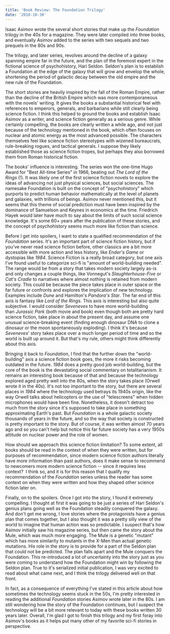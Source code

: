 ```yaml
---
title: 'Book Review: The Foundation Trilogy'
date: '2018-10-30'
---
```


Isaac Asimov wrote the several short stories that make up the *Foundation* trilogy in the 40s for a magazine. They were later compiled into three books, and eventually Asimov added to the series with two sequels and two prequels in the 80s and 90s.

The trilogy, and later series, revolves around the decline of a galaxy spanning empire far in the future, and the plan of the foremost expert in the fictional science of psychohistory, Hari Seldon. Seldon's plan is to establish a Foundation at the edge of the galaxy that will grow and envelop the whole, shortening the period of galactic decay between the old empire and the new rule of the Foundation.

The short stories are heavily inspired by the fall of the Roman Empire, rather than the decline of the British Empire which was more contemporaneous with the novels' writing. It gives the books a substantial historical feel with references to emperors, generals, and barbarians while still clearly being science fiction. I think this helped to ground the books and establish Isaac Asimov as a writer, and science fiction generally as a serious genre. While certainly compelling, the books are clearly written a while ago, and not just because of the technology mentioned in the book, which often focuses on nuclear and atomic energy as the most advanced possible. The characters themselves feel like science fiction stereotypes with wizened bureaucrats, rule-breaking rogues, and tactical generals. I suppose they likely established those as science fiction tropes, but perhaps they also borrowed them from Roman historical fiction.

The books' influence is interesting. The series won the one-time Hugo Award for "Best All-time Series" in 1966, beating out *The Lord of the Rings* (!). It was likely one of the first science fiction novels to explore the ideas of advancing not just physical sciences, but social sciences. The namesake Foundation is built on the concept of "psychohistory" which purports to predict human behavior mathematically at the level of planets and galaxies, with trillions of beings. Asimov never mentioned this, but it seems that this theme of social prediction must have been inspired by the dominance of Samuelson and Keynes in economics at the time. Friedrich Hayek would later have much to say about the limits of such social science knowledge. It's some 60+ years after the publication of these stories, and the concept of psychohistory seems much more like fiction than science.

Before I get into spoilers, I want to state a qualified recommendation of the *Foundation* series. It's an important part of science fiction history, but if you've never read science fiction before, other classics are a bit more accessible with more action and less history, like *Ender's Game* or dystopias like *1984*. Science Fiction is a really broad category, but one axis I've found useful to categorize sci-fi is "amount of world-building needed". The range would be from a story that takes modern society largely as-is and only changes a couple things, like Vonnegut's *Slaughterhouse-Five* or *Cat's Cradle* to narratives where almost nothing is retained from modern society. This could be because the piece takes place in outer space or the far future or confronts and explores the implication of new technology. Examples include *Dune* and Hamilton's *Pandora's Star*. The far end of this axis is fantasy like *Lord of the Rings*. This axis is interesting but also quite subjective. I would consider *Seveneves* to have more world-building than *Jurassic Park* (both movie and book) even though both are pretty hard science fiction, take place in about the present day, and assume one unusual science-breaking event (finding enough dinosaur DNA to clone a dinosaur or the moon spontaneously exploding). I think it's because *Seveneves*' story takes place over a much longer period of time and so the world is built up around it. But that's my rule, others might think differently about this axis.

Bringing it back to *Foundation*, I find that the further down the "world-building" axis a science fiction book goes, the more it risks becoming outdated in the future. *1984* does a pretty good job world-building, but the core of the book is the devastating social commentary on totalitarianism. It remains an interesting book because of that and because the technology explored aged pretty well into the 80s, when the story takes place (Orwell wrote it in the 40s). It's not too important to the story, but there are several places in *1984* where the technology used betrays its 1940s origin, like the way Orwell talks about helicopters or the use of "telescreens" when hidden microphones would have been fine. Nonetheless, it doesn't detract too much from the story since it's supposed to take place in something approximating Earth's past. But *Foundation* is a whole galactic society thousands of years in the future, and so the way that society is constructed is pretty important to the story. But of course, it was written almost 70 years ago and so you can't help but notice this far future society has a very 1950s attitude on nuclear power and the role of women.

How should we approach this science fiction limitation? To some extent, all books should be read in the context of when they were written, but for purposes of recommendation, since modern science fiction authors literally have more information than past authors, does it make sense to recommend to newcomers more modern science fiction -- since it requires less context?  I think so, and it is for this reason that I qualify my recommendation of the *Foundation* series unless the reader has some context on when they were written and how they shaped other science fiction later on.

Finally, on to the spoilers. Once I got into the story, I found it extremely compelling. I thought at first it was going to be just a series of Hari Seldon's genius plans going well as the Foundation steadily conquered the galaxy. And don't get me wrong, I love stories where the protagonists have a genius plan that comes together, but I also thought it was a pretty silly view of the world to imagine that human action was so predictable. I suspect that's how Asimov initially saw his magazine series, but then came the story about the Mule, which was much more engaging. The Mule is a genetic "mutant" which has more similarity to mutants in the X-Men than actual genetic mutations. His role in the story is to provide for a part of the Seldon plan that could not be predicted. The plan falls apart and the Mule conquers the Foundation. This re-introduced a lot of uncertainty into the story just as you were coming to understand how the Foundation might win by following the Seldon plan. True to it's serialized initial publication, I was very excited to read about what came next, and I think the trilogy delivered well on that front.

In fact, as a consequence of everything I've stated in this article about how sometimes the technology seems stuck in the 50s, I'm pretty interested in reading the additional *Foundation* stories Asimov wrote later in the 80s. I am still wondering how the story of the Foundation continues, but I suspect the technology will be a bit more relevant to today with these books written 30 years later. Overall, I'm glad I got to finish this trilogy and my first foray into Asimov's books as it helps put many other of my favorite sci-fi stories in perspective.